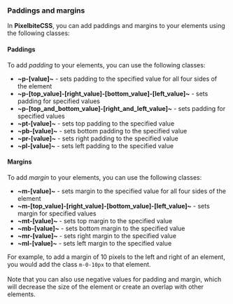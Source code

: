 ### Paddings and margins
In **PixelbiteCSS**, you can add paddings and margins to your elements using the following classes:

#### Paddings
To add _padding_ to your elements, you can use the following classes:
- **~p-[value]~** - sets padding to the specified value for all four sides of the element
- **~p-[top_value]-[right_value]-[bottom_value]-[left_value]~** - sets padding for specified values
- **~p-[top_and_bottom_value]-[right_and_left_value]~** - sets padding for specified values
- **~pt-[value]~** - sets top padding to the specified value
- **~pb-[value]~** - sets bottom padding to the specified value
- **~pr-[value]~** - sets right padding to the specified value
- **~pl-[value]~** - sets left padding to the specified value

#### Margins
To add _margin_ to your elements, you can use the following classes:
- **~m-[value]~** - sets margin to the specified value for all four sides of the element
- **~m-[top_value]-[right_value]-[bottom_value]-[left_value]~** - sets margin for specified values
- **~mt-[value]~** - sets top margin to the specified value
- **~mb-[value]~** - sets bottom margin to the specified value
- **~mr-[value]~** - sets right margin to the specified value
- **~ml-[value]~** - sets left margin to the specified value

For example, to add a margin of 10 pixels to the left and right of an element, you would add the class `m-0-10px` to that element.<br>
<br>
Note that you can also use negative values for padding and margin, which will decrease the size of the element or create an overlap with other elements.